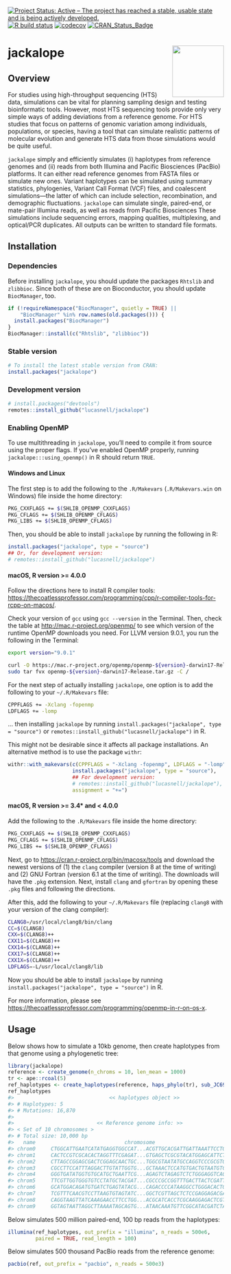 
<!-- README.md is generated from README.Rmd. Please edit that file -->

[![Project Status: Active – The project has reached a stable, usable
state and is being actively
developed.](https://www.repostatus.org/badges/latest/active.svg)](https://www.repostatus.org/#active)
[![R build
status](https://github.com/lucasnell/jackalope/workflows/R-CMD-check/badge.svg)](https://github.com/lucasnell/jackalope/actions)
[![codecov](https://codecov.io/gh/lucasnell/jackalope/branch/master/graph/badge.svg)](https://codecov.io/gh/lucasnell/jackalope)
[![CRAN\_Status\_Badge](http://www.r-pkg.org/badges/version/jackalope)](https://cran.r-project.org/package=jackalope)

# jackalope <img src="man/figures/logo.png" align="right" alt="" width="120" />

## Overview

For studies using high-throughput sequencing (HTS) data, simulations can
be vital for planning sampling design and testing bioinformatic tools.
However, most HTS sequencing tools provide only very simple ways of
adding deviations from a reference genome. For HTS studies that focus on
patterns of genomic variation among individuals, populations, or
species, having a tool that can simulate realistic patterns of molecular
evolution and generate HTS data from those simulations would be quite
useful.

`jackalope` simply and efficiently simulates (i) haplotypes from
reference genomes and (ii) reads from both Illumina and Pacific
Biosciences (PacBio) platforms. It can either read reference genomes
from FASTA files or simulate new ones. Variant haplotypes can be
simulated using summary statistics, phylogenies, Variant Call Format
(VCF) files, and coalescent simulations—the latter of which can include
selection, recombination, and demographic fluctuations. `jackalope` can
simulate single, paired-end, or mate-pair Illumina reads, as well as
reads from Pacific Biosciences These simulations include sequencing
errors, mapping qualities, multiplexing, and optical/PCR duplicates. All
outputs can be written to standard file formats.

## Installation

### Dependencies

Before installing `jackalope`, you should update the packages `Rhtslib`
and `zlibbioc`. Since both of these are on Bioconductor, you should
update `BiocManager`, too.

``` r
if (!requireNamespace("BiocManager", quietly = TRUE) ||
    "BiocManager" %in% row.names(old.packages())) {
  install.packages("BiocManager")
}
BiocManager::install(c("Rhtslib", "zlibbioc"))
```

### Stable version

``` r
# To install the latest stable version from CRAN:
install.packages("jackalope")
```

### Development version

``` r
# install.packages("devtools")
remotes::install_github("lucasnell/jackalope")
```

### Enabling OpenMP

To use multithreading in `jackalope`, you’ll need to compile it from
source using the proper flags. If you’ve enabled OpenMP properly,
running `jackalope:::using_openmp()` in R should return `TRUE`.

#### Windows and Linux

The first step is to add the following to the `.R/Makevars`
(`.R/Makevars.win` on Windows) file inside the home directory:

``` bash
PKG_CXXFLAGS += $(SHLIB_OPENMP_CXXFLAGS)
PKG_CFLAGS += $(SHLIB_OPENMP_CFLAGS)
PKG_LIBS += $(SHLIB_OPENMP_CFLAGS)
```

Then, you should be able to install `jackalope` by running the following
in R:

``` r
install.packages("jackalope", type = "source")
## Or, for development version:
# remotes::install_github("lucasnell/jackalope")
```

#### macOS, R version \>= 4.0.0

Follow the directions here to install R compiler tools:
<https://thecoatlessprofessor.com/programming/cpp/r-compiler-tools-for-rcpp-on-macos/>.

Check your version of `gcc` using `gcc --version` in the Terminal. Then,
check the table at <http://mac.r-project.org/openmp/> to see which
version of the runtime OpenMP downloads you need. For LLVM version
9.0.1, you run the following in the Terminal:

``` bash
export version="9.0.1"

curl -O https://mac.r-project.org/openmp/openmp-${version}-darwin17-Release.tar.gz
sudo tar fvx openmp-${version}-darwin17-Release.tar.gz -C /
```

For the next step of actually installing `jackalope`, one option is to
add the following to your `~/.R/Makevars` file:

``` bash
CPPFLAGS += -Xclang -fopenmp
LDFLAGS += -lomp
```

… then installing `jackalope` by running `install.packages("jackalope",
type = "source")` or `remotes::install_github("lucasnell/jackalope")` in
R.

This might not be desirable since it affects all package installations.
An alternative method is to use the package `withr`:

``` r
withr::with_makevars(c(CPPFLAGS = "-Xclang -fopenmp", LDFLAGS = "-lomp"), 
                     install.packages("jackalope", type = "source"),
                     ## For development version:
                     # remotes::install_github("lucasnell/jackalope"),
                     assignment = "+=")
```

#### macOS, R version \>= 3.4\* and \< 4.0.0

Add the following to the `.R/Makevars` file inside the home directory:

``` bash
PKG_CXXFLAGS += $(SHLIB_OPENMP_CXXFLAGS)
PKG_CFLAGS += $(SHLIB_OPENMP_CFLAGS)
PKG_LIBS += $(SHLIB_OPENMP_CFLAGS)
```

Next, go to <https://cran.r-project.org/bin/macosx/tools> and download
the newest versions of (1) the `clang` compiler (version 8 at the time
of writing) and (2) GNU Fortran (version 6.1 at the time of writing).
The downloads will have the `.pkg` extension. Next, install `clang` and
`gfortran` by opening these `.pkg` files and following the directions.

After this, add the following to your `~/.R/Makevars` file (replacing
`clang8` with your version of the clang compiler):

``` bash
CLANG8=/usr/local/clang8/bin/clang
CC=$(CLANG8)
CXX=$(CLANG8)++
CXX11=$(CLANG8)++
CXX14=$(CLANG8)++
CXX17=$(CLANG8)++
CXX1X=$(CLANG8)++
LDFLAGS=-L/usr/local/clang8/lib
```

Now you should be able to install `jackalope` by running
`install.packages("jackalope", type = "source")` in R.

For more information, please see
<https://thecoatlessprofessor.com/programming/openmp-in-r-on-os-x>.

## Usage

Below shows how to simulate a 10kb genome, then create haplotypes from
that genome using a phylogenetic tree:

``` r
library(jackalope)
reference <- create_genome(n_chroms = 10, len_mean = 1000)
tr <- ape::rcoal(5)
ref_haplotypes <- create_haplotypes(reference, haps_phylo(tr), sub_JC69(0.1))
ref_haplotypes
#>                               << haplotypes object >>
#> # Haplotypes: 5
#> # Mutations: 16,870
#> 
#>                           << Reference genome info: >>
#> < Set of 10 chromosomes >
#> # Total size: 10,000 bp
#>   name                             chromosome                             length
#> chrom0     CTGGCATTGAATCATATGAGGTGGCCAT...ACGTTGCACGATTGATTAAATTCCTGAA      1000
#> chrom1     CACTCCGTCGCACACTAGGTTTCGAGAT...GTGAGCTCGCGTACATGGAGCATTCTGT      1000
#> chrom2     CTTAGCCGGAGCGACTCGGAGCAACTGC...TGGCGTAATATGCCAGGTCCCGCGTGGC      1000
#> chrom3     CGCCTTCCATTTAGGACTTGTATTGGTG...GCTAAACTCCATGTGACTGTAATGTCAG      1000
#> chrom4     GGGTGATATGGTGTGCATGCTGAATTCG...AGAGTCTAGAGTCTCTGGGAGGTCAGGT      1000
#> chrom5     TTCGTTGGTGGGTGTCCTATGCTACGAT...CGCCCGCCGGTTTGACTTACTCGATTGG      1000
#> chrom6     GCATGGACAGATGTGATCTGAGTATACG...CAGACCCCATAAGGCCTGGGACACTGTG      1000
#> chrom7     TCGTTTCAACGTCCTTAAGTGTAGTATC...GGCTCGTTAGCTCTCCGAGGAGACGAGG      1000
#> chrom8     CAGGTAAGTTATCAAAGAACCTTCCTGG...ACGCATCACCTCGCAAGGAGACTCGTTA      1000
#> chrom9     GGTAGTAATTAGGCTTAAAATAGCAGTG...ATAACAAATGTTCGGCATACGATCTACG      1000
```

Below simulates 500 million paired-end, 100 bp reads from the
haplotypes:

``` r
illumina(ref_haplotypes, out_prefix = "illumina", n_reads = 500e6,
         paired = TRUE, read_length = 100)
```

Below simulates 500 thousand PacBio reads from the reference genome:

``` r
pacbio(ref, out_prefix = "pacbio", n_reads = 500e3)
```
